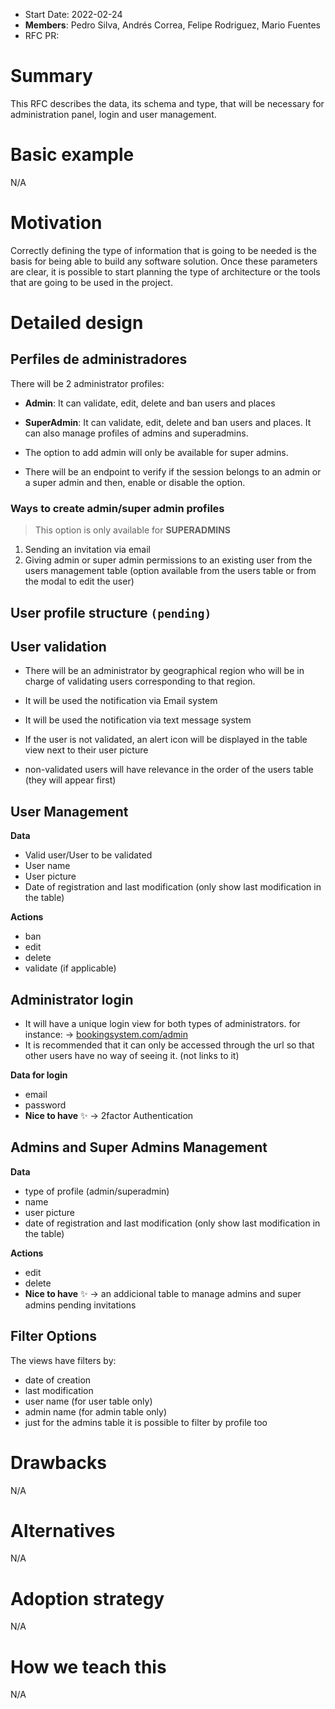- Start Date: 2022-02-24
- **Members**: Pedro Silva, Andrés Correa, Felipe Rodriguez, Mario Fuentes
- RFC PR:

# Summary

This RFC describes the data, its schema and type, that will be necessary for administration panel, login and user management. 

# Basic example

N/A

# Motivation

Correctly defining the type of information that is going to be needed is the basis for being able to build any software solution. Once these parameters are clear, it is possible to start planning the type of architecture or the tools that are going to be used in the project.

# Detailed design

## Perfiles de administradores

There will be 2 administrator profiles:

- **Admin**: It can validate, edit, delete and ban users and places
- **SuperAdmin**: It can validate, edit, delete and ban users and places. It can also manage profiles of admins and superadmins.

- The option to add admin will only be available for super admins.
- There will be an endpoint to verify if the session belongs to an admin or a super admin and then, enable or disable the option.


### Ways to create admin/super admin profiles

> This option is only available for **SUPERADMINS**
> 
1. Sending an invitation via email
2. Giving admin or super admin permissions to an existing user from the users management table (option available from the users table or from the modal to edit the user)

## User profile structure `(pending)`

## User validation

- There will be an administrator by geographical region who will be in charge of validating users corresponding to that region.
- It will be used the notification via Email system
- It will be used the notification via text message system

- If the user is not validated, an alert icon will be displayed in the table view next to their user picture
- non-validated users will have relevance in the order of the users table (they will appear first)

## User Management

**Data**
- Valid user/User to be validated
- User name
- User picture
- Date of registration and last modification (only show last modification in the table)

**Actions**
- ban
- edit
- delete
- validate (if applicable)

## Administrator login

- It will have a unique login view for both types of administrators. for instance: → [bookingsystem.com/admin](http://bookingsystem.com/admin)
- It is recommended that it can only be accessed through the url so that other users have no way of seeing it. (not links to it)

**Data for login**
- email
- password
- **Nice to have** ✨ → 2factor Authentication

## Admins and Super Admins Management

**Data**
- type of profile (admin/superadmin)
- name
- user picture
- date of registration and last modification (only show last modification in the table)

**Actions**
- edit
- delete
- **Nice to have** ✨ → an addicional table to manage admins and super admins pending invitations

## Filter Options

The views have filters by:
- date of creation
- last modification
- user name (for user table only)
- admin name (for admin table only)
- just for the admins table it is possible to filter by profile too

# Drawbacks

N/A

# Alternatives

N/A

# Adoption strategy

N/A

# How we teach this

N/A
